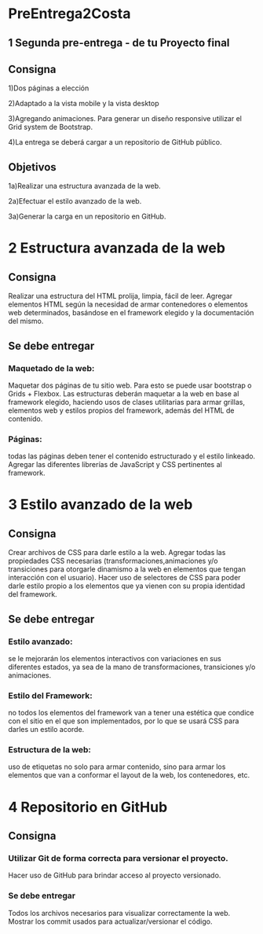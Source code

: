 # PreEntrega2Costa
## 1 Segunda pre-entrega - de tu Proyecto final

## Consigna

1)Dos páginas a elección

2)Adaptado a la vista mobile y la vista desktop

3)Agregando animaciones. Para generar un diseño responsive utilizar el Grid system de Bootstrap. 

4)La entrega se deberá cargar a un repositorio de GitHub público.

## Objetivos

1a)Realizar una estructura avanzada de la web.

2a)Efectuar el estilo avanzado de la web.

3a)Generar la carga en un repositorio en GitHub.

# 2 Estructura avanzada de la web
## Consigna
Realizar una estructura del HTML prolija, limpia, fácil de leer.
Agregar elementos HTML según la necesidad de armar contenedores o elementos web determinados, basándose en el framework elegido y la documentación del mismo. 

## Se debe entregar

### Maquetado de la web: 
  Maquetar dos páginas de tu sitio web. Para esto se puede usar bootstrap o Grids + Flexbox. Las                             estructuras deberán maquetar a la web en base al framework elegido, haciendo usos de clases utilitarias                     para armar grillas, elementos web y estilos propios del framework, además del HTML de contenido.

### Páginas: 
todas las páginas deben tener el contenido estructurado y el estilo linkeado. Agregar las diferentes librerías de            JavaScript y CSS pertinentes al framework.

#  3 Estilo avanzado de la web

## Consigna

Crear archivos de CSS para darle estilo a la web. 
Agregar todas las propiedades CSS necesarias (transformaciones,animaciones y/o transiciones para                           otorgarle dinamismo a la web en elementos que tengan interacción con el usuario). Hacer   uso de                           selectores de CSS para poder darle estilo propio a los elementos que ya vienen con su propia                               identidad del     framework.
                      
                      
## Se debe entregar
### Estilo avanzado: 
se le mejorarán los elementos interactivos con variaciones en sus diferentes estados, ya sea de la mano de transformaciones, transiciones y/o animaciones.

### Estilo del Framework:
no todos los elementos del framework van a tener una estética que condice con el sitio en el que son implementados, por lo que se usará CSS para darles un estilo acorde.

### Estructura de la web:
uso de etiquetas no solo para armar contenido, sino para armar los elementos que van a conformar el layout de la web, los contenedores, etc.

# 4 Repositorio en GitHub

## Consigna

###  Utilizar Git de forma correcta para versionar el proyecto.
Hacer uso de GitHub para brindar acceso al proyecto versionado.

### Se debe entregar
Todos los archivos necesarios para visualizar correctamente la web.
Mostrar los commit usados para actualizar/versionar el código.



